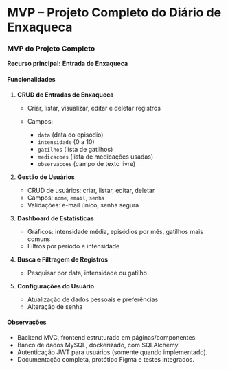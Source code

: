 # MVP – Projeto Completo do Diário de Enxaqueca

### MVP do Projeto Completo

**Recurso principal:** **Entrada de Enxaqueca**

#### Funcionalidades

1. **CRUD de Entradas de Enxaqueca**

   * Criar, listar, visualizar, editar e deletar registros
   * Campos:

     * `data` (data do episódio)
     * `intensidade` (0 a 10)
     * `gatilhos` (lista de gatilhos)
     * `medicacoes` (lista de medicações usadas)
     * `observacoes` (campo de texto livre)

2. **Gestão de Usuários**

   * CRUD de usuários: criar, listar, editar, deletar
   * Campos: `nome`, `email`, `senha`
   * Validações: e-mail único, senha segura

3. **Dashboard de Estatísticas**

   * Gráficos: intensidade média, episódios por mês, gatilhos mais comuns
   * Filtros por período e intensidade

4. **Busca e Filtragem de Registros**

   * Pesquisar por data, intensidade ou gatilho

5. **Configurações do Usuário**

   * Atualização de dados pessoais e preferências
   * Alteração de senha

#### Observações

* Backend MVC, frontend estruturado em páginas/componentes.
* Banco de dados MySQL, dockerizado, com SQLAlchemy.
* Autenticação JWT para usuários (somente quando implementado).
* Documentação completa, protótipo Figma e testes integrados.

